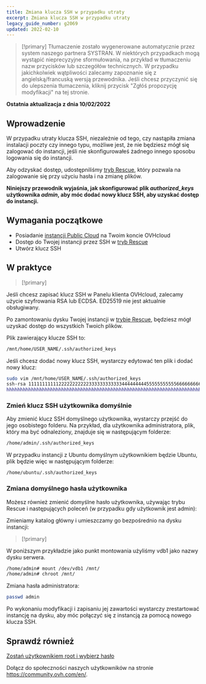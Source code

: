 ```yaml
---
title: Zmiana klucza SSH w przypadku utraty
excerpt: Zmiana klucza SSH w przypadku utraty
legacy_guide_number: g2069
updated: 2022-02-10
---
```


> [!primary]
> Tłumaczenie zostało wygenerowane automatycznie przez system naszego partnera SYSTRAN. W niektórych przypadkach mogą wystąpić nieprecyzyjne sformułowania, na przykład w tłumaczeniu nazw przycisków lub szczegółów technicznych. W przypadku jakichkolwiek wątpliwości zalecamy zapoznanie się z angielską/francuską wersją przewodnika. Jeśli chcesz przyczynić się do ulepszenia tłumaczenia, kliknij przycisk "Zgłóś propozycję modyfikacji" na tej stronie.
>

**Ostatnia aktualizacja z dnia 10/02/2022**

## Wprowadzenie

W przypadku utraty klucza SSH, niezależnie od tego, czy nastąpiła zmiana instalacji poczty czy innego typu, możliwe jest, że nie będziesz mógł się zalogować do instancji, jeśli nie skonfigurowałeś żadnego innego sposobu logowania się do instancji.

Aby odzyskać dostęp, udostępniliśmy [tryb Rescue](/pages/public_cloud/compute/put_an_instance_in_rescue_mode), który pozwala na zalogowanie się przy użyciu hasła i na zmianę plików.

**Niniejszy przewodnik wyjaśnia, jak skonfigurować plik *authorized_keys* użytkownika *admin*, aby móc dodać nowy klucz SSH, aby uzyskać dostęp do instancji.**

## Wymagania początkowe

- Posiadanie [instancji Public Cloud](https://www.ovhcloud.com/pl/public-cloud/) na Twoim koncie OVHcloud
- Dostęp do Twojej instancji przez SSH w [tryb Rescue](/pages/public_cloud/compute/put_an_instance_in_rescue_mode)
- Utwórz klucz SSH

## W praktyce

> [!primary]
>
Jeśli chcesz zapisać klucz SSH w Panelu klienta OVHcloud, zalecamy użycie szyfrowania RSA lub ECDSA. ED25519 nie jest aktualnie obsługiwany.
>

Po zamontowaniu dysku Twojej instancji w [trybie Rescue](/pages/public_cloud/compute/put_an_instance_in_rescue_mode#dostep-do-danych), będziesz mógł uzyskać dostęp do wszystkich Twoich plików.

Plik zawierający klucze SSH to:

```sh
/mnt/home/USER_NAME/.ssh/authorized_keys
```

Jeśli chcesz dodać nowy klucz SSH, wystarczy edytować ten plik i dodać nowy klucz:

```sh
sudo vim /mnt/home/USER_NAME/.ssh/authorized_keys
ssh-rsa 1111111111122222222222333333333333444444444555555555556666666666777777777778888888888999999900000000000000000000000000= old@sshkey
hhhhhhhhhhhhhhhhhhhhhhhhhhhhhhhhhhhhhhhhhhhhhhhhhhhhhhhhhhhhhhhhhhhhhhhhhhhhhhhhhhhhhhhhhhhhhhhhhhhhhhhhhhhhhhhhhhhhhhhhhhhhhhhhhhhhhhhhhhhhhhhhhhhhhhhhhhhhhhhhhhhhhhhhhhhhhhhhhhhhhhhhhhhhhhhhhhhhhhhhhhhhhhhhhhhhhhhhhhhhhhhhhhhhhhhhhhhhhhhhhhhhhhhhhhhh= new@sshkey
```

### Zmień klucz SSH użytkownika domyślnie

Aby zmienić klucz SSH domyślnego użytkownika, wystarczy przejść do jego osobistego folderu. Na przykład, dla użytkownika administratora, plik, który ma być odnaleziony, znajduje się w następującym folderze:

```sh
/home/admin/.ssh/authorized_keys
```

W przypadku instancji z Ubuntu domyślnym użytkownikiem będzie Ubuntu, plik będzie więc w następującym folderze:

```sh
/home/ubuntu/.ssh/authorized_keys
```

### Zmiana domyślnego hasła użytkownika

Możesz również zmienić domyślne hasło użytkownika, używając trybu Rescue i następujących poleceń (w przypadku gdy użytkownik jest admin):

Zmieniamy katalog główny i umieszczamy go bezpośrednio na dysku instancji:

> [!primary]
>
W poniższym przykładzie jako punkt montowania użyliśmy vdb1 jako nazwy dysku serwera.
>

```sh
/home/admin# mount /dev/vdb1 /mnt/
/home/admin# chroot /mnt/
```

Zmiana hasła administratora:

```sh
passwd admin
```

Po wykonaniu modyfikacji i zapisaniu jej zawartości wystarczy zrestartować instancję na dysku, aby móc połączyć się z instancją za pomocą nowego klucza SSH.

## Sprawdź również

[Zostań użytkownikiem root i wybierz hasło](/pages/public_cloud/compute/become_root_and_change_password)

Dołącz do społeczności naszych użytkowników na stronie <https://community.ovh.com/en/>.
